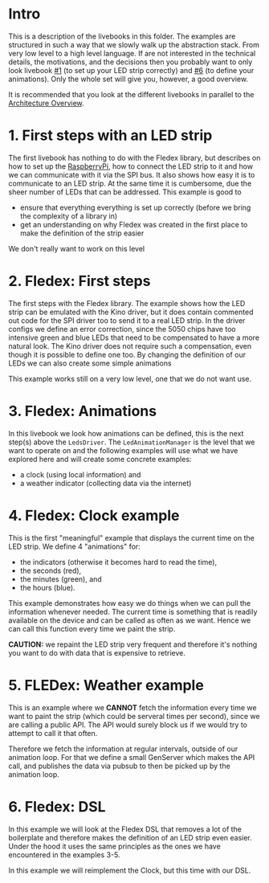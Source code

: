 # Intro
This is a description of the livebooks in this folder. The examples are structured in such a way that we slowly walk up the abstraction stack. From very low level to a high level language. If are not interested in the technical details, the motivations, and the decisions then you probably want to only look livebook [#1](livebooks/README.md#1-first-steps-with-an-led-strip) (to set up your LED strip correctly) and [#6](livebooks/README.md#6-fledex-dsl) (to define your animations). Only the whole set will give you, however, a good overview.

It is recommended that you look at the different livebooks in parallel to the [Architecture Overview](../docs/architecture.md).

# 1. First steps with an LED strip
The first livebook has nothing to do with the Fledex library, but describes on how to set up the [RaspberryPi](https://www.raspberrypi.org/), how to connect the LED strip to it and how we can communicate with it via the SPI bus. It also shows how easy it is to communicate to an LED strip. At the same time it is cumbersome, due the sheer number of LEDs that can be addressed. This example is good to

- ensure that everything everything is set up correctly (before we bring the complexity of a library in)
- get an understanding on why Fledex was created in the first place to make the definition of the strip easier

We don't really want to work on this level

# 2. Fledex: First steps
The first steps with the Fledex library. The example shows how the LED strip can be emulated with
the Kino driver, but it does contain commented out code for the SPI driver too to send it to a
real LED strip.
In the driver configs we define an error correction, since the 5050 chips have too intensive green
and blue LEDs that need to be compensated to have a more natural look. The Kino driver does not
require such a compensation, even though it is possible to define one too.
By changing the definition of our LEDs we can also create some simple animations

This example works still on a very low level, one that we do not want use. 

# 3. Fledex: Animations
In this livebook we look how animations can be defined, this is the next step(s) above the `LedsDriver`. The `LedAnimationManager` is the level that we want to operate on and the following examples will use what we have explored here and will create some concrete examples:

* a clock (using local information) and 
* a weather indicator (collecting data via the internet)

# 4. Fledex: Clock example
This is the first "meaningful" example that displays the current time on the LED strip. We define 4 "animations" for:

* the indicators (otherwise it becomes hard to read the time), 
* the seconds (red), 
* the minutes (green), and 
* the hours (blue).

This example demonstrates how easy we do things when we can pull the information whenever needed. The current time is something that is readily available on the device and can be called as often as we want. Hence we can call this function every time we paint the strip.

**CAUTION:** we repaint the LED strip very frequent and therefore it's nothing you want to do with data that is expensive to retrieve.

# 5. FLEDex: Weather example
This is an example where we **CANNOT** fetch the information every time we want to paint the strip (which could be serveral times per second), since we are calling a public API. The API would surely block us if we would try to attempt to call it that often.

Therefore we fetch the information at regular intervals, outside of our animation loop. For that we define a small GenServer which makes the API call, and publishes the data via pubsub to then be picked up by the animation loop.

# 6. Fledex: DSL
In this example we will look at the Fledex DSL that removes a lot of the boilerplate and therefore makes the definition of an LED strip even easier. Under the hood it uses the same principles as the ones we have encountered in the examples 3-5.

In this example we will reimplement the Clock, but this time with our DSL.